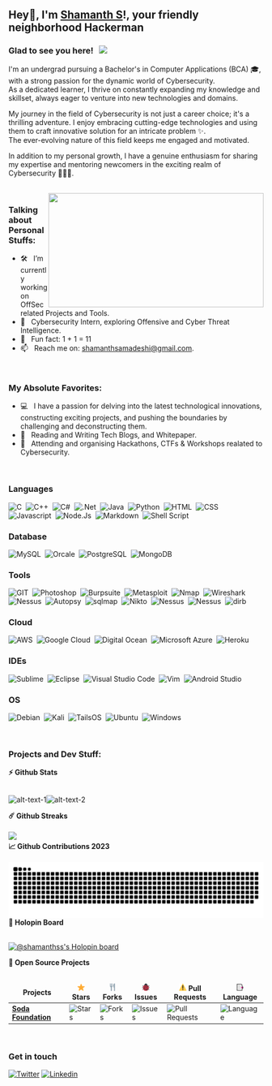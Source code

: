 ## Hey👋, I'm [Shamanth S](https://shamanthss.me/)!, your friendly neighborhood Hackerman

### Glad to see you here! &nbsp; ![](https://komarev.com/ghpvc/?username=shamanthss&style=for-the-badge&label=vistor)

I'm an undergrad pursuing a Bachelor's in Computer Applications (BCA) 🎓, with a strong passion for the dynamic world of Cybersecurity.<br>
As a dedicated learner, I thrive on constantly expanding my knowledge and skillset, always eager to venture into new technologies and domains.

My journey in the field of Cybersecurity is not just a career choice; it's a thrilling adventure. I enjoy embracing cutting-edge technologies and using them to craft innovative solution for an intricate problem ✨.<br>
The ever-evolving nature of this field keeps me engaged and motivated.

In addition to my personal growth, I have a genuine enthusiasm for sharing my expertise and mentoring newcomers in the exciting realm of Cybersecurity 👨🏻‍💻.

<br>

<img align="right" height="225" width="425" alt="" src="https://github.com/shamanthss/shamanthss/blob/main/img/hackur.gif"/>

### Talking about Personal Stuffs:

- 🛠 &nbsp; I’m currently working on OffSec related Projects and Tools.
- 🚀 &nbsp; Cybersecurity Intern, exploring Offensive and Cyber Threat Intelligence.
- 👾 &nbsp; Fun fact: 1 + 1 = 11
- 📫 &nbsp; Reach me on: shamanthsamadeshi@gmail.com.
<!--- 📝 &nbsp; Checkout my [Resume](https://github.com/shamanthss/shamanthss/blob/master/resume.pdf) #add resume later-->
<br>

### My Absolute Favorites:

- 💻 &nbsp; I have a passion for delving into the latest technological innovations, constructing exciting projects, and pushing the boundaries by challenging and deconstructing them.
- 📰 &nbsp; Reading and Writing Tech Blogs, and Whitepaper.
- 🍕 &nbsp; Attending and organising Hackathons, CTFs & Workshops realated to Cybersecurity.

<br>

### Languages

![C](https://img.shields.io/badge/C-00599C?style=for-the-badge&logo=c&logoColor=white)&nbsp;
![C++](https://img.shields.io/badge/C%2B%2B-00799C?style=for-the-badge&logo=c%2B%2B&logoColor=white)&nbsp;
![C#](https://img.shields.io/badge/C%23-00999C?style=for-the-badge&logo=c%2B%2B&logoColor=white)&nbsp;
![.Net](https://img.shields.io/badge/.NET-5C2D91?style=for-the-badge&logo=.net&logoColor=white)&nbsp;
![Java](https://img.shields.io/badge/java-%23ED8B00.svg?style=for-the-badge&logo=openjdk&logoColor=white)&nbsp;
![Python](https://img.shields.io/badge/Python-14354C?style=for-the-badge&logo=python&logoColor=white)&nbsp;
![HTML](https://img.shields.io/badge/HTML5-E34F26?style=for-the-badge&logo=html5&logoColor=white)&nbsp;
![CSS](https://img.shields.io/badge/CSS3-1572B6?style=for-the-badge&logo=css3&logoColor=white)&nbsp;
![Javascript](https://img.shields.io/badge/JavaScript-F7DF1E?style=for-the-badge&logo=javascript&logoColor=black)&nbsp;
![Node.Js](https://img.shields.io/badge/Node.js-43853D?style=for-the-badge&logo=node.js&logoColor=white)&nbsp;
![Markdown](https://img.shields.io/badge/Markdown-000000?style=for-the-badge&logo=markdown&logoColor=white)&nbsp;
![Shell Script](https://img.shields.io/badge/Shell_Script-121011?style=for-the-badge&logo=gnu-bash&logoColor=white)&nbsp;

### Database

![MySQL](https://img.shields.io/badge/MySQL-00000F?style=for-the-badge&logo=mysql&logoColor=white)&nbsp;
![Orcale](https://img.shields.io/badge/Oracle-F80000?style=for-the-badge&logo=oracle&logoColor=black)&nbsp;
![PostgreSQL](https://img.shields.io/badge/PostgreSQL-0064a5?style=for-the-badge&logo=postgresql&logoColor=white)&nbsp;
![MongoDB](https://img.shields.io/badge/MongoDB-4EA94B?style=for-the-badge&logo=mongodb&logoColor=white)&nbsp;

### Tools

![GIT](https://img.shields.io/badge/GitHub-100000?style=for-the-badge&logo=github&logoColor=white)&nbsp;
![Photoshop](https://img.shields.io/badge/Photoshop-31A8FF?style=for-the-badge&logo=Adobe%20Photoshop&logoColor=white)&nbsp;
![Burpsuite](https://img.shields.io/badge/burpsuite-ff9f00?style=for-the-badge&logoColor=white)&nbsp;
![Metasploit](https://img.shields.io/badge/Metasploit-0b5394?style=for-the-badge&logoColor=white)&nbsp;
![Nmap](https://img.shields.io/badge/nmap-9fc5e8?style=for-the-badge&logoColor=white)&nbsp;
![Wireshark](https://img.shields.io/badge/wireshark-0092ff?style=for-the-badge&logoColor=white)&nbsp;
![Nessus](https://img.shields.io/badge/nessus-999999?style=for-the-badge&logoColor=white)&nbsp;
![Autopsy](https://img.shields.io/badge/Autopsy%20Forensics-1DBF73?style=for-the-badge&logoColor=white)&nbsp;
![sqlmap](https://img.shields.io/badge/SQLmap-f1c232?style=for-the-badge&logoColor=white)&nbsp;
![Nikto](https://img.shields.io/badge/nikto-cc0000?style=for-the-badge&logoColor=white)&nbsp;
![Nessus](https://img.shields.io/badge/Aircrack--ng-e5a94b?style=for-the-badge&logoColor=white)&nbsp;
![Nessus](https://img.shields.io/badge/Maltego-8e7cc3?style=for-the-badge&logoColor=white)&nbsp;
![dirb](https://img.shields.io/badge/DirBuster-999999?style=for-the-badge&logoColor=white)&nbsp;

### Cloud

![AWS](https://img.shields.io/badge/Amazon_AWS-FF9900?style=for-the-badge&logo=amazonaws&logoColor=white)&nbsp;
![Google Cloud](https://img.shields.io/badge/Google_Cloud-4285F4?style=for-the-badge&logo=google-cloud&logoColor=white)&nbsp;
![Digital Ocean](https://img.shields.io/badge/Digital_Ocean-0080FF?style=for-the-badge&logo=DigitalOcean&logoColor=white)&nbsp;
![Microsoft Azure](https://img.shields.io/badge/azure-%230072C6.svg?style=for-the-badge&logo=microsoftazure&logoColor=white)&nbsp;
![Heroku](https://img.shields.io/badge/Heroku-430098?style=for-the-badge&logo=heroku&logoColor=white)&nbsp;

### IDEs

![Sublime](https://img.shields.io/badge/sublime-%23575757.svg?&style=for-the-badge&logo=sublime-text&logoColor=important)&nbsp;
![Eclipse](https://img.shields.io/badge/Eclipse-FE7A16.svg?style=for-the-badge&logo=Eclipse&logoColor=white)&nbsp;
![Visual Studio Code](https://img.shields.io/badge/Visual%20Studio%20Code-0078d7.svg?style=for-the-badge&logo=visual-studio-code&logoColor=white)&nbsp;
![Vim](https://img.shields.io/badge/VIM-%2311AB00.svg?style=for-the-badge&logo=vim&logoColor=white)&nbsp;
![Android Studio](https://img.shields.io/badge/Android_Studio-3DDC84?style=for-the-badge&logo=android-studio&logoColor=white)&nbsp;

### OS

![Debian](https://img.shields.io/badge/Debian-A81D33?style=for-the-badge&logo=debian&logoColor=white)&nbsp;
![Kali](https://img.shields.io/badge/Kali_Linux-2793D6?style=for-the-badge&logo=kali-linux&logoColor=white)&nbsp;
![TailsOS](https://img.shields.io/badge/Tails%20-56347C?&style=for-the-badge&logo=tails&logoColor=white)&nbsp;
![Ubuntu](https://img.shields.io/badge/Ubuntu-E95420?style=for-the-badge&logo=ubuntu&logoColor=white)&nbsp;
![Windows](https://img.shields.io/badge/Windows-0078D6?style=for-the-badge&logo=windows&logoColor=white)&nbsp;
 

<br>

### Projects and Dev Stuff:

  <summary><b>⚡ Github Stats</b></summary>

  <br />
  
![alt-text-1](https://github-readme-stats.vercel.app/api?username=shamanthss&show_icons=true&hide_border=true&&count_private=true&include_all_commits=true%20%22title-2&theme=dark)![alt-text-2](https://github-readme-stats.vercel.app/api/top-langs/?username=shamanthss&exclude_repo=KNN-Image-Classification&show_icons=true&hide_border=true&layout=compact&langs_count=8&theme=dark)
  
  <summary><b>☄️ Github Streaks</b></summary>

  <br />
  <img height="180em" src="https://github-readme-streak-stats.herokuapp.com/?user=shamanthss&hide_border=true&theme=dark" />

  <summary><b>📈 Github Contributions 2023</b></summary>

  <br />
  <img align="center" alt="graph" src="https://github.com/shamanthss/shamanthss/blob/main/img/snake.svg" />

  <summary><b>🔰 Holopin Board</b></summary>
  <br />
  
  [![@shamanthss's Holopin board](https://holopin.io/api/user/board?user=shamanthss)](https://holopin.io/@shamanthss)
  

  <summary><b>🚀 Open Source Projects</b></summary>

  <br />
  <table>
    <thead align="center">
      <tr border: none;>
        <td><b> Projects</b></td>
        <td><b><img height="15px" width="15px" src="https://github.com/shamanthss/shamanthss/blob/main/img/star.png">  Stars</b></td>
        <td><b><img height="15px" width="15px" src="https://github.com/shamanthss/shamanthss/blob/main/img/fork.png">  Forks</b></td>
        <td><b><img height="15px" width="15px" src="https://github.com/shamanthss/shamanthss/blob/main/img/bug.png">  Issues</b></td>
        <td><b><img height="15px" width="15px" src="https://github.com/shamanthss/shamanthss/blob/main/img/pull.png">  Pull Requests</b></td>
        <td><b><img height="15px" width="15px" src="https://github.com/shamanthss/shamanthss/blob/main/img/lang.png">  Language</b></td>
      </tr>
    </thead>
    <tbody>
      <tr>
	<td><a href="https://github.com/sodafoundation/delfin"><b>Soda Foundation</b></a></td>
        <td><img alt="Stars" src="https://img.shields.io/github/stars/sodafoundation/delfin?style=flat-square&labelColor=343b41"/></td>
        <td><img alt="Forks" src="https://img.shields.io/github/forks/sodafoundation/delfin?style=flat-square&labelColor=343b41"/></td>
        <td><img alt="Issues" src="https://img.shields.io/github/issues/sodafoundation/delfin?style=flat-square"/></td>
        <td><img alt="Pull Requests" src="https://img.shields.io/github/issues-pr/sodafoundation/delfin?style=flat-square"/></td>
        <td><img alt="Language" src="https://img.shields.io/github/languages/top/sodafoundation/delfin?style=flat-square"/></td> 
      </tr>
   </tbody>
  </table>
  <br />
</details>

### Get in touch
[![Twitter](https://img.shields.io/badge/Twitter-1DA1F2?style=for-the-badge&logo=twitter&logoColor=white)](https://twitter.com/shamanthss)
[![Linkedin](https://img.shields.io/badge/LinkedIn-0077B5?style=for-the-badge&logo=linkedin&logoColor=white)](https://www.linkedin.com/in/shamanthss/)
